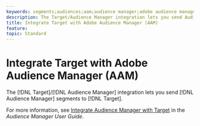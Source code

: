 ```yaml
---
keywords: segments;audiences;aam;audience manager;adobe audience manager;integrate;integration
description: The Target/Audience Manager integration lets you send Audience Manager segments to Adobe Target
title: Integrate Target with Adobe Audience Manager (AAM)
feature: 
topic: Standard
---
```


# Integrate Target with Adobe Audience Manager (AAM)

The [!DNL Target]/[!DNL Audience Manager] integration lets you send [!DNL Audience Manager] segments to [!DNL Target].

For more information, see [Integrate Audience Manager with Target](https://docs.adobe.com/content/help/en/audience-manager/user-guide/implementation-integration-guides/integration-other-solutions/aam-target-integration.html) in the *Audience Manager User Guide*.
